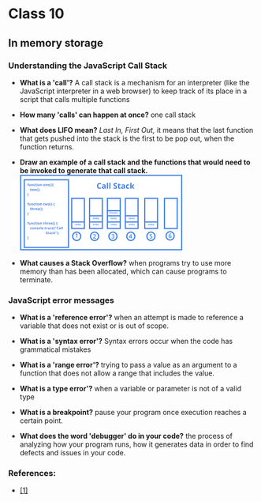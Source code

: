 # Class 10
## In memory storage

### Understanding the JavaScript Call Stack

* **What is a 'call'?**
A call stack is a mechanism for an interpreter (like the JavaScript interpreter in a web browser) to keep track of its place in a script that calls multiple functions
* **How many 'calls' can happen at once?**
one call stack
* **What does LIFO mean?**
*Last In, First Out,* it means that the last function that gets pushed into the stack is the first to be pop out, when the function returns.

* **Draw an example of a call stack and the functions that would need to be invoked to generate that call stack.**
![](/download.png)
* **What causes a Stack Overflow?**
when programs try to use more memory than has been allocated, which can cause programs to terminate.
### JavaScript error messages

* **What is a 'reference error'?**
    when an attempt is made to reference a variable that does not exist or is out of scope.

* **What is a 'syntax error'?**
Syntax errors occur when the code has grammatical mistakes
* **What is a 'range error'?**
trying to pass a value as an argument to a function that does not allow a range that includes the value.
* **What is a type error'?**
when a variable or parameter is not of a valid type
* **What is a breakpoint?**
pause your program once execution reaches a certain point.
* **What does the word 'debugger' do in your code?**
 the process of analyzing how your program runs, how it generates data in order to find defects and issues in your code.


### References:
* [[1]](https://developer.mozilla.org/en-US/docs/Glossary/Call_stack) 

